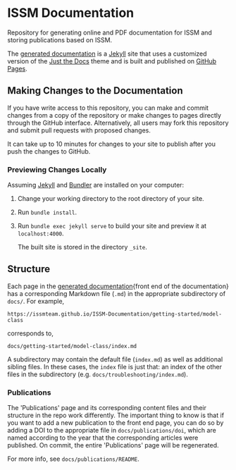# ISSM Documentation
Repository for generating online and PDF documentation for ISSM and storing publications based on ISSM.

The [generated documentation] is a [Jekyll] site that uses a customized version of the [Just the Docs] theme and is built and published on [GitHub Pages].

## Making Changes to the Documentation
If you have write access to this repository, you can make and commit changes from a copy of the repository or make changes to pages directly through the GitHub interface. Alternatively, all users may fork this repository and submit pull requests with proposed changes.

It can take up to 10 minutes for changes to your site to publish after you push the changes to GitHub.

### Previewing Changes Locally
Assuming [Jekyll] and [Bundler] are installed on your computer:

1.  Change your working directory to the root directory of your site.

2.  Run `bundle install`.

3.  Run `bundle exec jekyll serve` to build your site and preview it at `localhost:4000`.

    The built site is stored in the directory `_site`.

[generated documentation]: https://issmteam.github.io/ISSM-Documentation/
[Jekyll]: https://jekyllrb.com
[Just the Docs]: https://just-the-docs.github.io/just-the-docs/
[GitHub Pages]: https://docs.github.com/en/pages
[Bundler]: https://bundler.io

## Structure
Each page in the [generated documentation]{front end of the documentation} has a corresponding Markdown file (`.md`) in the appropriate subdirectory of `docs/`. For example,
````
https://issmteam.github.io/ISSM-Documentation/getting-started/model-class
````
corresponds to,
````
docs/getting-started/model-class/index.md
````
A subdirectory may contain the default file (`index.md`) as well as additional sibling files. In these cases, the `index` file is just that: an index of the other files in the subdirectory (e.g. `docs/troubleshooting/index.md`).

### Publications
The 'Publications' page and its corresponding content files and their structure in the repo work differently. The important thing to know is that if you want to add a new publication to the front end page, you can do so by adding a DOI to the appropriate file in `docs/publications/doi`, which are named according to the year that the corresponding articles were published. On commit, the entire 'Publications' page will be regenerated.

For more info, see `docs/publications/README`.

